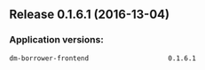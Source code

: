 ## Release 0.1.6.1 (2016-13-04)

### Application versions:

    dm-borrower-frontend                    0.1.6.1
